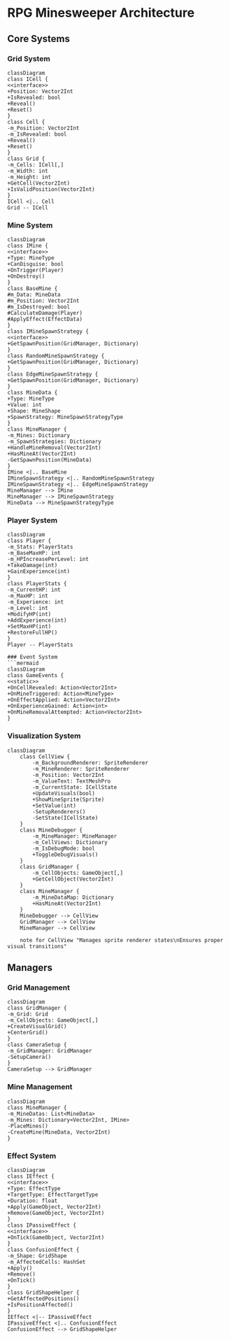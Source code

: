# RPG Minesweeper Architecture

## Core Systems

### Grid System

```mermaid
classDiagram
class ICell {
<<interface>>
+Position: Vector2Int
+IsRevealed: bool
+Reveal()
+Reset()
}
class Cell {
-m_Position: Vector2Int
-m_IsRevealed: bool
+Reveal()
+Reset()
}
class Grid {
-m_Cells: ICell[,]
-m_Width: int
-m_Height: int
+GetCell(Vector2Int)
+IsValidPosition(Vector2Int)
}
ICell <|.. Cell
Grid -- ICell
```

### Mine System
```mermaid
classDiagram
class IMine {
<<interface>>
+Type: MineType
+CanDisguise: bool
+OnTrigger(Player)
+OnDestroy()
}
class BaseMine {
#m_Data: MineData
#m_Position: Vector2Int
#m_IsDestroyed: bool
#CalculateDamage(Player)
#ApplyEffect(EffectData)
}
class IMineSpawnStrategy {
<<interface>>
+GetSpawnPosition(GridManager, Dictionary)
}
class RandomMineSpawnStrategy {
+GetSpawnPosition(GridManager, Dictionary)
}
class EdgeMineSpawnStrategy {
+GetSpawnPosition(GridManager, Dictionary)
}
class MineData {
+Type: MineType
+Value: int
+Shape: MineShape
+SpawnStrategy: MineSpawnStrategyType
}
class MineManager {
-m_Mines: Dictionary
-m_SpawnStrategies: Dictionary
+HandleMineRemoval(Vector2Int)
+HasMineAt(Vector2Int)
-GetSpawnPosition(MineData)
}
IMine <|.. BaseMine
IMineSpawnStrategy <|.. RandomMineSpawnStrategy
IMineSpawnStrategy <|.. EdgeMineSpawnStrategy
MineManager --> IMine
MineManager --> IMineSpawnStrategy
MineData --> MineSpawnStrategyType
```

### Player System
```mermaid
classDiagram
class Player {
-m_Stats: PlayerStats
-m_BaseMaxHP: int
-m_HPIncreasePerLevel: int
+TakeDamage(int)
+GainExperience(int)
}
class PlayerStats {
-m_CurrentHP: int
-m_MaxHP: int
-m_Experience: int
-m_Level: int
+ModifyHP(int)
+AddExperience(int)
+SetMaxHP(int)
+RestoreFullHP()
}
Player -- PlayerStats

### Event System
```mermaid
classDiagram
class GameEvents {
<<static>>
+OnCellRevealed: Action<Vector2Int>
+OnMineTriggered: Action<MineType>
+OnEffectApplied: Action<Vector2Int>
+OnExperienceGained: Action<int>
+OnMineRemovalAttempted: Action<Vector2Int>
}
```

### Visualization System
```mermaid
classDiagram
    class CellView {
        -m_BackgroundRenderer: SpriteRenderer
        -m_MineRenderer: SpriteRenderer
        -m_Position: Vector2Int
        -m_ValueText: TextMeshPro
        -m_CurrentState: ICellState
        +UpdateVisuals(bool)
        +ShowMineSprite(Sprite)
        +SetValue(int)
        -SetupRenderers()
        -SetState(ICellState)
    }
    class MineDebugger {
        -m_MineManager: MineManager
        -m_CellViews: Dictionary
        -m_IsDebugMode: bool
        +ToggleDebugVisuals()
    }
    class GridManager {
        -m_CellObjects: GameObject[,]
        +GetCellObject(Vector2Int)
    }
    class MineManager {
        -m_MineDataMap: Dictionary
        +HasMineAt(Vector2Int)
    }
    MineDebugger --> CellView
    GridManager --> CellView
    MineManager --> CellView

    note for CellView "Manages sprite renderer states\nEnsures proper visual transitions"
```

## Managers

### Grid Management
```mermaid
classDiagram
class GridManager {
-m_Grid: Grid
-m_CellObjects: GameObject[,]
+CreateVisualGrid()
+CenterGrid()
}
class CameraSetup {
-m_GridManager: GridManager
-SetupCamera()
}
CameraSetup --> GridManager
```

### Mine Management
```mermaid
classDiagram
class MineManager {
-m_MineDatas: List<MineData>
-m_Mines: Dictionary<Vector2Int, IMine>
-PlaceMines()
-CreateMine(MineData, Vector2Int)
}
```

### Effect System
```mermaid
classDiagram
class IEffect {
<<interface>>
+Type: EffectType
+TargetType: EffectTargetType
+Duration: float
+Apply(GameObject, Vector2Int)
+Remove(GameObject, Vector2Int)
}
class IPassiveEffect {
<<interface>>
+OnTick(GameObject, Vector2Int)
}
class ConfusionEffect {
-m_Shape: GridShape
-m_AffectedCells: HashSet
+Apply()
+Remove()
+OnTick()
}
class GridShapeHelper {
+GetAffectedPositions()
+IsPositionAffected()
}
IEffect <|-- IPassiveEffect
IPassiveEffect <|.. ConfusionEffect
ConfusionEffect --> GridShapeHelper
```